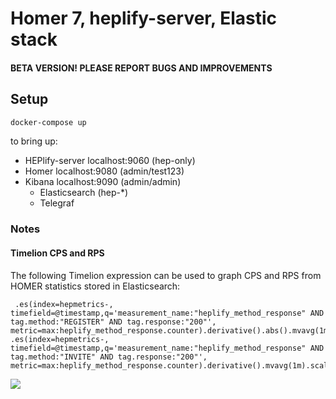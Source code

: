 Homer 7, heplify-server, Elastic stack
========

#### BETA VERSION! PLEASE REPORT BUGS AND IMPROVEMENTS

## Setup

```bash
docker-compose up
```

to bring up:  

* HEPlify-server localhost:9060 (hep-only)
* Homer localhost:9080 (admin/test123) 
* Kibana localhost:9090 (admin/admin)
  * Elasticsearch (hep-*)
  * Telegraf

### Notes
#### Timelion CPS and RPS
The following Timelion expression can be used to graph CPS and RPS from HOMER statistics stored in Elasticsearch:
```
 .es(index=hepmetrics-, timefield=@timestamp,q='measurement_name:"heplify_method_response" AND tag.method:"REGISTER" AND tag.response:"200"', metric=max:heplify_method_response.counter).derivative().abs().mvavg(1m).scale_interval(1s).yaxis(min=0).color(orange).lines(fill=2,width=1).label("RPS").legend(position=nw,showTime=true), .es(index=hepmetrics-, timefield=@timestamp,q='measurement_name:"heplify_method_response" AND tag.method:"INVITE" AND tag.response:"200"', metric=max:heplify_method_response.counter).derivative().mvavg(1m).scale_interval(1s).yaxis(min=0).color(green).lines(fill=1,width=1).label("CPS")
 ```
 <img src="https://user-images.githubusercontent.com/39862433/42957981-366a966a-8b52-11e8-81fc-a8d386153f1d.png">
